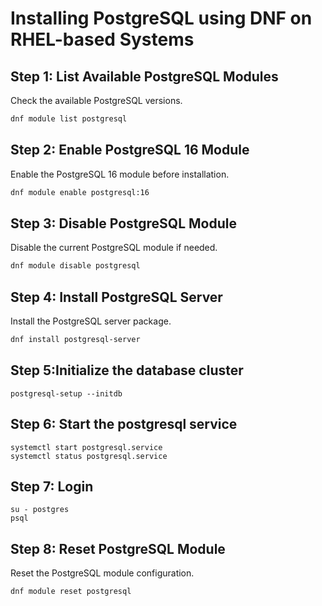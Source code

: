 # Installing PostgreSQL using DNF on RHEL-based Systems

## Step 1: List Available PostgreSQL Modules
Check the available PostgreSQL versions.
```sh
dnf module list postgresql
```

## Step 2: Enable PostgreSQL 16 Module
Enable the PostgreSQL 16 module before installation.
```sh
dnf module enable postgresql:16
```

## Step 3: Disable PostgreSQL Module
Disable the current PostgreSQL module if needed.
```sh
dnf module disable postgresql
```

## Step 4: Install PostgreSQL Server
Install the PostgreSQL server package.
```sh
dnf install postgresql-server
```
## Step 5:Initialize the database cluster

```
postgresql-setup --initdb
```

## Step 6: Start the postgresql service

```
systemctl start postgresql.service
systemctl status postgresql.service
```
## Step 7: Login

```
su - postgres
psql
```

## Step 8: Reset PostgreSQL Module
Reset the PostgreSQL module configuration.
```sh
dnf module reset postgresql
```
